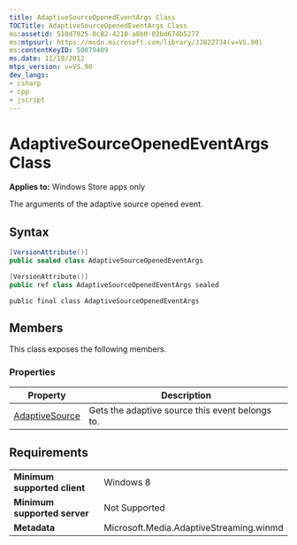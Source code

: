 ```yaml
---
title: AdaptiveSourceOpenedEventArgs Class
TOCTitle: AdaptiveSourceOpenedEventArgs Class
ms:assetid: 510d7025-0c82-4210-a8b0-02bd674b5277
ms:mtpsurl: https://msdn.microsoft.com/library/JJ822734(v=VS.90)
ms:contentKeyID: 50079489
ms.date: 11/19/2012
mtps_version: v=VS.90
dev_langs:
- csharp
- cpp
- jscript
---
```


# AdaptiveSourceOpenedEventArgs Class

**Applies to:** Windows Store apps only

The arguments of the adaptive source opened event.

## Syntax

```csharp
[VersionAttribute()]
public sealed class AdaptiveSourceOpenedEventArgs
```

```cpp
[VersionAttribute()]
public ref class AdaptiveSourceOpenedEventArgs sealed
```

```jscript
public final class AdaptiveSourceOpenedEventArgs
```

## Members

This class exposes the following members.

### Properties

|Property|Description|
|--- |--- |
|[AdaptiveSource](adaptivesourceopenedeventargs-adaptivesource-property.md)|Gets the adaptive source this event belongs to.|


## Requirements

|||
|--- |--- |
|**Minimum supported client**|Windows 8|
|**Minimum supported server**|Not Supported|
|**Metadata**|Microsoft.Media.AdaptiveStreaming.winmd|

